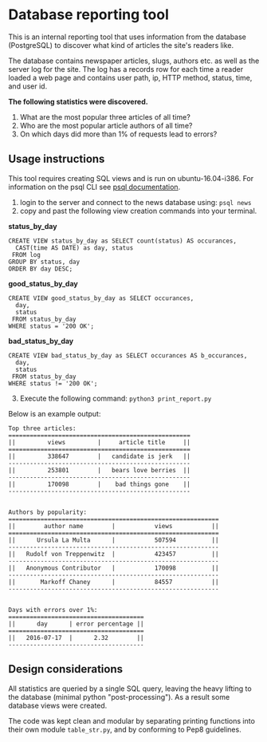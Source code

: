 # Database reporting tool
This is an internal reporting tool that uses information from the database (PostgreSQL) to discover what kind of articles the site's readers like.

The database contains newspaper articles, slugs, authors etc. as well as the server log for the site. The log has a records row for each time a reader loaded a web page and contains user path, ip, HTTP method, status, time, and user id.

**The following statistics were discovered.**
1. What are the most popular three articles of all time?
2. Who are the most popular article authors of all time?
3. On which days did more than 1% of requests lead to errors?

## Usage instructions
This tool requires creating SQL views and is run on ubuntu-16.04-i386.
For information on the psql CLI see [psql documentation](https://www.postgresql.org/docs/current/static/app-psql.html).

1. login to the server and connect to the news database using: `psql news`
2. copy and past the following view creation commands into your
   terminal.

**status_by_day**
```
CREATE VIEW status_by_day as SELECT count(status) AS occurances,
  CAST(time AS DATE) as day, status
 FROM log
GROUP BY status, day
ORDER BY day DESC;
```

**good_status_by_day**
```
CREATE VIEW good_status_by_day as SELECT occurances,
  day,
  status
 FROM status_by_day
WHERE status = '200 OK';
```

**bad_status_by_day**
```
CREATE VIEW bad_status_by_day as SELECT occurances AS b_occurances,
  day,
  status
 FROM status_by_day
WHERE status != '200 OK';
```
3. Execute the following command: `python3 print_report.py`

Below is an example output:
```
Top three articles:
===================================================
||         views         |     article title     ||
===================================================
||         338647        |   candidate is jerk   ||
---------------------------------------------------
||         253801        |   bears love berries  ||
---------------------------------------------------
||         170098        |    bad things gone    ||
---------------------------------------------------


Authors by popularity:
===========================================================
||        author name        |           views           ||
===========================================================
||      Ursula La Multa      |           507594          ||
-----------------------------------------------------------
||   Rudolf von Treppenwitz  |           423457          ||
-----------------------------------------------------------
||   Anonymous Contributor   |           170098          ||
-----------------------------------------------------------
||       Markoff Chaney      |           84557           ||
-----------------------------------------------------------


Days with errors over 1%:
======================================
||      day      | error percentage ||
======================================
||   2016-07-17  |      2.32        ||
--------------------------------------

```

## Design considerations
All statistics are queried by a single SQL query, leaving the heavy
lifting to the database (minimal python "post-processing"). As a result
some database views were created.

The code was kept clean and modular by separating printing functions into
their own module `table_str.py`, and by conforming to Pep8 guidelines.
